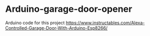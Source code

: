 # Arduino-garage-door-opener
Arduino code for this project 
https://www.instructables.com/Alexa-Controlled-Garage-Door-With-Arduino-Esp8266/
